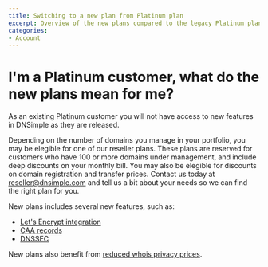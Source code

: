 ```yaml
---
title: Switching to a new plan from Platinum plan
excerpt: Overview of the new plans compared to the legacy Platinum plan.
categories:
- Account
---
```


# I'm a Platinum customer, what do the new plans mean for me?

As an existing Platinum customer you will not have access to new features in DNSimple as they are released.

Depending on the number of domains you manage in your portfolio, you may be elegible for one of our reseller plans. These plans are reserved for customers who have 100 or more domains under management, and include deep discounts on your monthly bill. You may also be elegible for discounts on domain registration and transfer prices. Contact us today at [reseller@dnsimple.com](mailto:reseller@dnsimple.com) and tell us a bit about your needs so we can find the right plan for you.

New plans includes several new features, such as:

- [Let's Encrypt integration](/articles/letsencrypt/)
- [CAA records](/articles/manage-caa-record/)
- [DNSSEC](/articles/dnssec/)

New plans also benefit from [reduced whois privacy prices](https://blog.dnsimple.com/2017/10/whois-privacy-price-decrease/).
